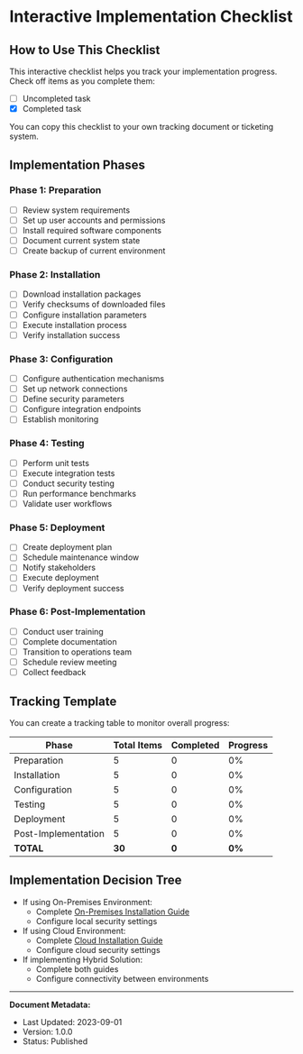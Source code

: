 # Interactive Implementation Checklist

<!-- 
This template demonstrates how to create interactive checklists for tracking implementation progress.
Replace with your specific checklist items and phases.
-->

## How to Use This Checklist

This interactive checklist helps you track your implementation progress. Check off items as you complete them:

- [ ] Uncompleted task
- [x] Completed task

You can copy this checklist to your own tracking document or ticketing system.

## Implementation Phases

### Phase 1: Preparation

- [ ] Review system requirements
- [ ] Set up user accounts and permissions
- [ ] Install required software components
- [ ] Document current system state
- [ ] Create backup of current environment

### Phase 2: Installation

- [ ] Download installation packages
- [ ] Verify checksums of downloaded files
- [ ] Configure installation parameters
- [ ] Execute installation process
- [ ] Verify installation success

### Phase 3: Configuration

- [ ] Configure authentication mechanisms
- [ ] Set up network connections
- [ ] Define security parameters
- [ ] Configure integration endpoints
- [ ] Establish monitoring

### Phase 4: Testing

- [ ] Perform unit tests
- [ ] Execute integration tests
- [ ] Conduct security testing
- [ ] Run performance benchmarks
- [ ] Validate user workflows

### Phase 5: Deployment

- [ ] Create deployment plan
- [ ] Schedule maintenance window
- [ ] Notify stakeholders
- [ ] Execute deployment
- [ ] Verify deployment success

### Phase 6: Post-Implementation

- [ ] Conduct user training
- [ ] Complete documentation
- [ ] Transition to operations team
- [ ] Schedule review meeting
- [ ] Collect feedback

## Tracking Template

You can create a tracking table to monitor overall progress:

| Phase | Total Items | Completed | Progress |
|-------|-------------|-----------|----------|
| Preparation | 5 | 0 | 0% |
| Installation | 5 | 0 | 0% |
| Configuration | 5 | 0 | 0% |
| Testing | 5 | 0 | 0% |
| Deployment | 5 | 0 | 0% |
| Post-Implementation | 5 | 0 | 0% |
| **TOTAL** | **30** | **0** | **0%** |

## Implementation Decision Tree

- If using On-Premises Environment:
  - Complete [On-Premises Installation Guide](../2-implementation-guide/on-premises-installation.md)
  - Configure local security settings
- If using Cloud Environment:
  - Complete [Cloud Installation Guide](../2-implementation-guide/cloud-installation.md)
  - Configure cloud security settings
- If implementing Hybrid Solution:
  - Complete both guides
  - Configure connectivity between environments

---

**Document Metadata:**
- Last Updated: 2023-09-01
- Version: 1.0.0
- Status: Published 